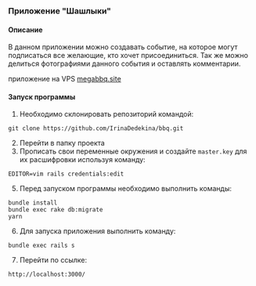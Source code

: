 ### Приложение "Шашлыки"
#### Описание
В данном приложении можно создавать событие, на которое могут подписаться все желающие, кто хочет присоединиться.
Так же можно делиться фотографиями данного события и оставлять комментарии.

приложение на VPS [megabbq.site](http://megabbq.site/)

#### Запуск программы

1. Необходимо склонировать репозиторий командой:
``` 
git clone https://github.com/IrinaDedekina/bbq.git
```
2. Перейти в папку проекта
3. Прописать свои переменные окружения и создайте `master.key` для их расшифровки используя команду:
```
EDITOR=vim rails credentials:edit
```
5. Перед запуском программы необходимо выполнить команды:
```
bundle install
bundle exec rake db:migrate
yarn
```
6. Для запуска приложения выполнить команду:
```
bundle exec rails s
```
7. Перейти по ссылке:
```
http://localhost:3000/
```
